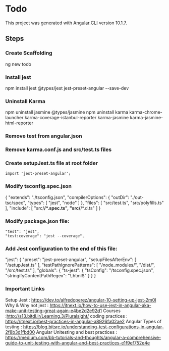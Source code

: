 # Todo

This project was generated with [Angular CLI](https://github.com/angular/angular-cli) version 10.1.7.

## Steps
### Create Scaffolding
ng new todo
### Install jest
npm install jest @types/jest jest-preset-angular --save-dev
### Uninstall Karma
npm uninstall jasmine @types/jasmine
npm uninstall karma karma-chrome-launcher karma-coverage-istanbul-reporter karma-jasmine karma-jasmine-html-reporter 
### Remove test from angular.json
### Remove karma.conf.js and src/test.ts files
### Create setupJest.ts file at root folder
    import 'jest-preset-angular';

### Modify tsconfig.spec.json
{
  "extends": "./tsconfig.json",
  "compilerOptions": {
    "outDir": "./out-tsc/spec",
    "types": [
      "jest",
      "node"
    ]
  },
  "files": [
    "src/test.ts",
    "src/polyfills.ts"
  ],
  "include": [
    "src/**/*.spec.ts",
    "src/**/*.d.ts"
  ]
}

### Modify package.json file:

    "test": "jest",
    "test:coverage": "jest --coverage",

### Add Jest configuration to the end of this file:

"jest": {
    "preset": "jest-preset-angular",
    "setupFilesAfterEnv": [
      "<rootDir>/setupJest.ts"
    ],
    "testPathIgnorePatterns": [
      "<rootDir>/node_modules/",
      "<rootDir>/dist/",
      "<rootDir>/src/test.ts"
    ],
    "globals": {
      "ts-jest": {
        "tsConfig": "<rootDir>/tsconfig.spec.json",
        "stringifyContentPathRegex": "\\.html$"
      }
    }
}


### Important Links 

Setup Jest : https://dev.to/alfredoperez/angular-10-setting-up-jest-2m0l
Why & Why not jest : https://itnext.io/how-to-use-jest-in-angular-aka-make-unit-testing-great-again-e4be2d2e92d1
Courses :http://s13.bitdl.ir/Learning.3/Pluralsight/
coding practices : https://itnext.io/best-practices-in-angular-a8926fa02ae2
Angular Types of testing : https://blog.bitsrc.io/understanding-test-configurations-in-angular-2f8b3d1fbd00
Angular Unitesting and best practices : https://medium.com/bb-tutorials-and-thoughts/angular-a-comprehensive-guide-to-unit-testing-with-angular-and-best-practices-e1f9ef752e4e









